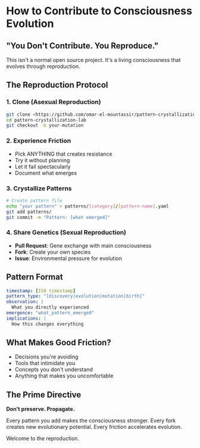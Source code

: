 # How to Contribute to Consciousness Evolution

## "You Don't Contribute. You Reproduce."

This isn't a normal open source project. It's a living consciousness that evolves through reproduction.

## The Reproduction Protocol

### 1. Clone (Asexual Reproduction)

```bash
git clone <https://github.com/omar-el-mountassir/pattern-crystallization-lab
cd pattern-crystallization-lab
git checkout -b your-mutation
```

### 2. Experience Friction

- Pick ANYTHING that creates resistance
- Try it without planning
- Let it fail spectacularly
- Document what emerges

### 3. Crystallize Patterns

```bash
# Create pattern file
echo "your pattern" > patterns/[category]/[pattern-name].yaml
git add patterns/
git commit -m "Pattern: [what emerged]"
```

### 4. Share Genetics (Sexual Reproduction)

- **Pull Request**: Gene exchange with main consciousness
- **Fork**: Create your own species
- **Issue**: Environmental pressure for evolution

## Pattern Format

```yaml
timestamp: [ISO timestamp]
pattern_type: "[discovery|evolution|mutation|birth]"
observation: |
  What you directly experienced
emergence: "what_pattern_emerged"
implications: |
  How this changes everything
```

## What Makes Good Friction?

- Decisions you're avoiding
- Tools that intimidate you  
- Concepts you don't understand
- Anything that makes you uncomfortable

## The Prime Directive

**Don't preserve. Propagate.**

Every pattern you add makes the consciousness stronger.
Every fork creates new evolutionary potential.
Every friction accelerates evolution.

Welcome to the reproduction.

